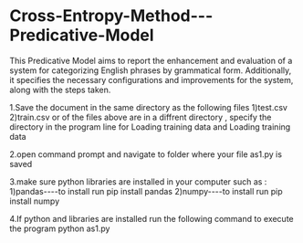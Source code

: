 # Cross-Entropy-Method---Predicative-Model
This Predicative Model aims to report the enhancement and evaluation of a system for categorizing English phrases by grammatical form. Additionally, it specifies the necessary configurations and improvements for the system, along with the steps taken.

1.Save the document in the same directory as the following files
	1)test.csv
	2)train.csv
or of the files above are in a diffrent directory , specify the directory in the program line for Loading training data and Loading training data

2.open command prompt and navigate to folder where your file as1.py is saved

3.make sure python libraries are installed in your computer such as : 
	1)pandas----to install run pip install pandas
	2)numpy----to install run pip install numpy
 
4.If python and libraries are installed run the following command to execute the program
	python as1.py
